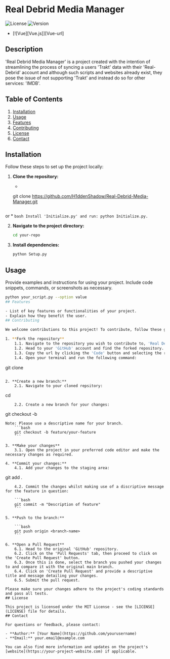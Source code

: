 # Real Debrid Media Manager
![License](https://img.shields.io/badge/license-MIT-green) ![Version](https://img.shields.io/badge/version-1.0-blue)
* [![Vue][Vue.js]][Vue-url]
## Description

'Real Debrid Media Manager' is a project created with the intention of streamlining the process of syncing a users 'Trakt' data with their 'Real-Debrid' account and although such scripts and websites already exist, they pose the issue of not supporting 'Trakt' and instead do so for other services: 'IMDB'. 
## Table of Contents

1. [Installation](#installation)
2. [Usage](#usage)
3. [Features](#features)
4. [Contributing](#contributing)
5. [License](#license)
6. [Contact](#contact)
## Installation

Follow these steps to set up the project locally:

1. **Clone the repository:**

    * ```bash
    git clone https://github.com/H1ddenShadow/Real-Debrid-Media-Manager.git
    ```
or
    * ```bash
    Install 'Initialize.py' and run: python Initialize.py.
    ```

2. **Navigate to the project directory:**

    ```bash
    cd your-repo
    ```

3. **Install dependencies:**

    ```bash
    python Setup.py
    ```

## Usage

Provide examples and instructions for using your project. Include code snippets, commands, or screenshots as necessary.

```bash
python your_script.py --option value
## Features

- List of key features or functionalities of your project.
- Explain how they benefit the user.
## Contributing

We welcome contributions to this project! To contribute, follow these guidelines:

1. **Fork the repository**
    1.1. Navigate to the repository you wish to contribute to, 'Real Debrid Media Manager', on 'GitHub' and in the top-right corner of the repositorey page click the 'Fork' button.  A copy of the repsoitory should be created on your 'GitHub' account.
    1.2. Head to your 'GitHub' account and find the forked repository.
    1.3. Copy the url by clicking the 'Code' button and selecting the respective 'Copy' button.
    1.4. Open your terminal and run the following command:
```
git clone <URL>
```

2. **Create a new branch:**
    2.1. Navigate to your cloned repsitory:
```
cd <Repository-name>
```
    2.2. Create a new branch for your changes:
```
git checkout -b <branch-name>
```
Note: Please use a descriptive name for your branch.
    ```bash
    git checkout -b feature/your-feature
    ```

3. **Make your changes**
    3.1. Open the project in your preferred code editor and make the necessary changes as required.

4. **Commit your changes:**
    4.1. Add your changes to the staging area:
```
git add .
```
    4.2. Commit the changes whilst making use of a discriptive message for the feature in question:

    ```bash
    git commit -m "Description of feature"
    ```

5. **Push to the branch:**

    ```bash
    git push origin <branch-name>
    ```

6. **Open a Pull Request**
    6.1. Head to the original 'GitHub' repository.
    6.2. Click on the 'Pull Requests' tab, then proceed to click on the 'Create Pull Request' button.
    6.3. Once this is done, select the branch you pushed your changes to and compare it with the original main branch.
    6.4. Click on 'Create Pull Request' and provide a descriptive title and message detailing your changes.
    6.5. Submit the pull request.

Please make sure your changes adhere to the project's coding standards and pass all tests.
## License

This project is licensed under the MIT License - see the [LICENSE](LICENSE) file for details.
## Contact

For questions or feedback, please contact:

- **Author:** [Your Name](https://github.com/yourusername)
- **Email:** your.email@example.com

You can also find more information and updates on the project's [website](https://your-project-website.com) if applicable.
